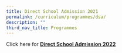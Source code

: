 ```yaml
---
title: Direct School Admission 2021
permalink: /curriculum/programmes/dsa/
description: ""
third_nav_title: Programmes
---
```

Click here for [**Direct School Admission 2022**](https://sites.google.com/hihs.edu.sg/hihs-dsa/)

